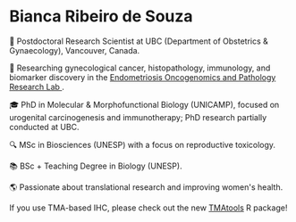 # Bianca Ribeiro de Souza

🔬 Postdoctoral Research Scientist at UBC (Department of Obstetrics & Gynaecology), Vancouver, Canada.

🧬 Researching gynecological cancer, histopathology, immunology, and biomarker discovery in the [Endometriosis Oncogenomics and Pathology Research Lab
](https://www.edgeresearch.ca/bianca).

🎓 PhD in Molecular & Morphofunctional Biology (UNICAMP), focused on urogenital carcinogenesis and immunotherapy; PhD research partially conducted at UBC.

🔍 MSc in Biosciences (UNESP) with a focus on reproductive toxicology.

📚 BSc + Teaching Degree in Biology (UNESP).

🌎 Passionate about translational research and improving women's health.

If you use TMA-based IHC, please check out the new [TMAtools](https://edgeresearch-ca.github.io/TMAtools/) R package!
